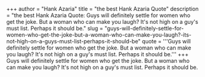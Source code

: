 +++
author = "Hank Azaria"
title = "the best Hank Azaria Quote"
description = "the best Hank Azaria Quote: Guys will definitely settle for women who get the joke. But a woman who can make you laugh? It's not high on a guy's must list. Perhaps it should be."
slug = "guys-will-definitely-settle-for-women-who-get-the-joke-but-a-woman-who-can-make-you-laugh?-its-not-high-on-a-guys-must-list-perhaps-it-should-be"
quote = '''Guys will definitely settle for women who get the joke. But a woman who can make you laugh? It's not high on a guy's must list. Perhaps it should be.'''
+++
Guys will definitely settle for women who get the joke. But a woman who can make you laugh? It's not high on a guy's must list. Perhaps it should be.
